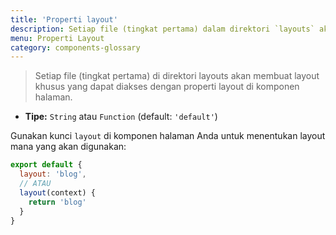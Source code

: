 ```yaml
---
title: 'Properti layout'
description: Setiap file (tingkat pertama) dalam direktori `layouts` akan membuat layout kustom yang dapat diakses dengan properti layout di komponen halaman.
menu: Properti Layout
category: components-glossary
---
```


> Setiap file (tingkat pertama) di direktori layouts akan membuat layout khusus yang dapat diakses dengan properti layout di komponen halaman.

- **Tipe:** `String` atau `Function` (default: `'default'`)

Gunakan kunci `layout` di komponen halaman Anda untuk menentukan layout mana yang akan digunakan:

```js
export default {
  layout: 'blog',
  // ATAU
  layout(context) {
    return 'blog'
  }
}
```
